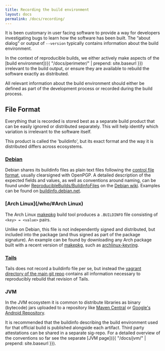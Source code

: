 ```yaml
---
title: Recording the build environment
layout: docs
permalink: /docs/recording/
---
```


It is been customary in user facing software to provide a way for
developers investigating bugs to learn how the software has been
built. The “about dialog” or output of `--version` typically contains
information about the build environment.

In the context of reproducible builds, we either actively make aspects
of the [build environment]({{ "/docs/perimeter/" | prepend: site.baseurl }})
irrelevant to the build output, or ensure they are available to rebuild the
software exactly as distributed.

All relevant information about the build environment should either be defined
as part of the development process or recorded during the build process.

## File Format

Everything that is recorded is stored best as a separate build product that can
be easily ignored or distributed separately. This will help identify which
variation is irrelevant to the software itself.

This product is called the 'buildinfo', but its exact format and the way it is
distributed differs across ecosystems.

### [Debian](/who/#Debian)

Debian shares its buildinfo files as plain text files following the
[control file format](https://www.debian.org/doc/debian-policy/ch-controlfields.html),
usually clearsigned with OpenPGP. A detailed description of the expected
fields and values, as well as conventions around naming, can be found under
[ReproducibleBuilds/BuildinfoFiles](https://wiki.debian.org/ReproducibleBuilds/BuildinfoFiles)
on the [Debian wiki](https://wiki.debian.org). Examples can be found on
[buildinfo.debian.net](https://buildinfo.debian.net).

### [Arch Linux](/who/#Arch Linux)

The Arch Linux [makepkg](https://wiki.archlinux.org/index.php/makepkg) build
tool produces a `.BUILDINFO` file consisting of `<key> = <value>` pairs.

Unlike on Debian, this file is not independently signed and distributed, but
included into the package (and thus signed as part of the package signature).
An example can be found by downloading any Arch package built with a recent
version of [makepkg](https://wiki.archlinux.org/index.php/makepkg), such as
[archlinux-keyring](
https://www.archlinux.org/packages/core/any/archlinux-keyring).

### [Tails](/who/#Tails)

Tails does not record a buildinfo file per se, but instead the
[vagrant directory of the main git repo](
https://gitlab.com/Tails/tails/tree/master/vagrant) contains all information
necessary to reproducibly rebuild that revision of Tails.

### JVM

In the JVM ecosystem it is common to distribute libraries as binary (bytecode)
jars uploaded to a repository like [Maven Central](https://search.maven.org/)
or
[Google's Android Repository](https://dl.google.com/dl/android/maven2/index.html).

It is recommended that the buildinfo describing the build environment used for
that official build is published alongside each artifact. Third party
attestations can be shared in a separate sig-repo. For a detailed overview of
the conventions so far see the separate
[JVM page]({{ "/docs/jvm/" | prepend: site.baseurl }}).
